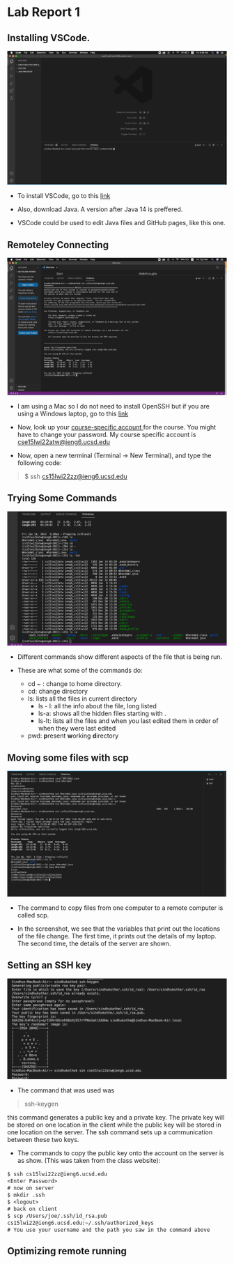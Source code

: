 # Lab Report 1


## Installing VSCode. 
![Image](SS1.png)

* To install VSCode, go to this [link](https://code.visualstudio.com/)

* Also, download Java. A version after Java 14 is preffered. 

* VSCode could be used to edit Java files and GitHub pages, like this one. 


## Remoteley Connecting
![Image](SS2.png)

* I am using a Mac so I do not need to install OpenSSH but if you are using a Windows laptop, go to this [link](https://docs.microsoft.com/en-us/windows-server/administration/openssh/openssh_install_firstuse)

* Now, look up your [course-specific account ](https://sdacs.ucsd.edu/~icc/index.php) for the course. You might have to change your password. My course specific account is cse15lwi22atw@ieng6.ucsd.edu

* Now, open a new terminal (Terminal -> New Terminal), and type the following code: 
> $ ssh cs15lwi22zz@ieng6.ucsd.edu



## Trying Some Commands
![Image](SS3.png)
* Different commands show different aspects of the file that is being run. 

* These are what some of the commands do:
    * cd ~ : change to home directory. 
    * cd: change directory
    * ls: lists all the files in current directory
        * ls - l: all the info about the file, long listed
        * ls-a: shows all the hidden files starting with .
        * ls-lt: lists all the files and when you last edited them in order of when they were last edited
    * pwd: **p**resent **w**orking **d**irectory




## Moving some files with scp
![Image](SS4.png)

* The command to copy files from one computer to a remote computer is called scp. 

* In the screenshot, we see that the variables that print out the locations of the file change. The first time, it prints out the details of my laptop. The second time, the details of the server are shown. 


## Setting an SSH key 
![Image](SS5.png)

* The command that was used was 
> ssh-keygen

this command generates a public key and a private key. The private key will be stored on one location in the client while the public key will be stored in one location on the server. The ssh command sets up a communication between these two keys. 

* The commands to copy the public key onto the account on the server is as show. (This was taken from the class website):

```
$ ssh cs15lwi22zz@ieng6.ucsd.edu
<Enter Password>
# now on server
$ mkdir .ssh
$ <logout>
# back on client
$ scp /Users/joe/.ssh/id_rsa.pub cs15lwi22@ieng6.ucsd.edu:~/.ssh/authorized_keys
# You use your username and the path you saw in the command above
```


## Optimizing remote running

